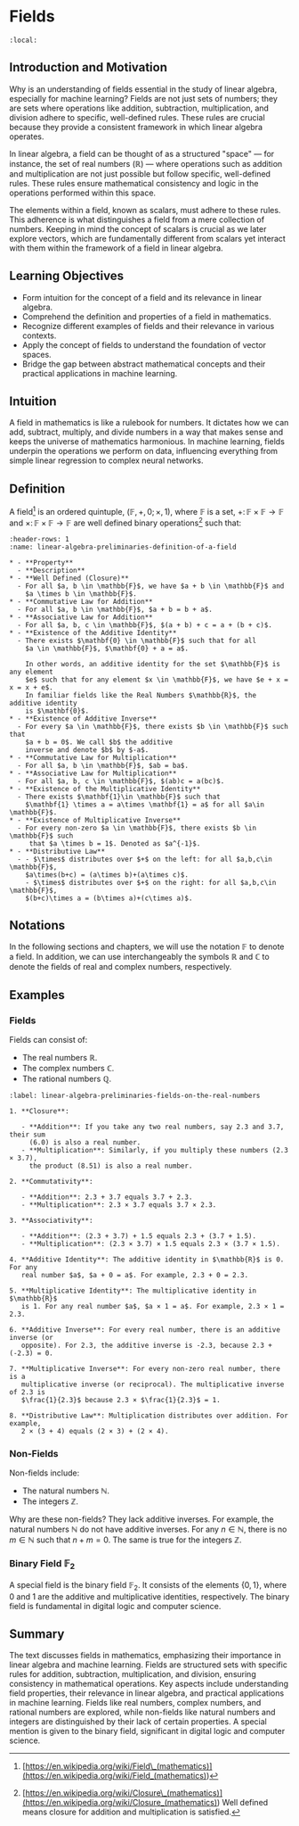 # Fields

```{contents}
:local:
```

## Introduction and Motivation

Why is an understanding of fields essential in the study of linear algebra,
especially for machine learning? Fields are not just sets of numbers; they are
sets where operations like addition, subtraction, multiplication, and division
adhere to specific, well-defined rules. These rules are crucial because they
provide a consistent framework in which linear algebra operates.

In linear algebra, a field can be thought of as a structured "space" — for
instance, the set of real numbers ($\mathbb{R}$) — where operations such as
addition and multiplication are not just possible but follow specific,
well-defined rules. These rules ensure mathematical consistency and logic in the
operations performed within this space.

The elements within a field, known as scalars, must adhere to these rules. This
adherence is what distinguishes a field from a mere collection of numbers.
Keeping in mind the concept of scalars is crucial as we later explore vectors,
which are fundamentally different from scalars yet interact with them within the
framework of a field in linear algebra.

## Learning Objectives

- Form intuition for the concept of a field and its relevance in linear algebra.
- Comprehend the definition and properties of a field in mathematics.
- Recognize different examples of fields and their relevance in various
  contexts.
- Apply the concept of fields to understand the foundation of vector spaces.
- Bridge the gap between abstract mathematical concepts and their practical
  applications in machine learning.

## Intuition

A field in mathematics is like a rulebook for numbers. It dictates how we can
add, subtract, multiply, and divide numbers in a way that makes sense and keeps
the universe of mathematics harmonious. In machine learning, fields underpin the
operations we perform on data, influencing everything from simple linear
regression to complex neural networks.

## Definition

A field[^field-def] is an ordered quintuple, $(\mathbb{F},+,0;\times,1)$, where
$\mathbb{F}$ is a set, $+\colon \mathbb{F}\times \mathbb{F} \to \mathbb{F}$ and
$\times\colon \mathbb{F} \times \mathbb{F}\to \mathbb{F}$ are well defined
binary operations[^well-defined] such that:

```{list-table} Definition of a Field
:header-rows: 1
:name: linear-algebra-preliminaries-definition-of-a-field

* - **Property**
  - **Description**
* - **Well Defined (Closure)**
  - For all $a, b \in \mathbb{F}$, we have $a + b \in \mathbb{F}$ and
    $a \times b \in \mathbb{F}$.
* - **Commutative Law for Addition**
  - For all $a, b \in \mathbb{F}$, $a + b = b + a$.
* - **Associative Law for Addition**
  - For all $a, b, c \in \mathbb{F}$, $(a + b) + c = a + (b + c)$.
* - **Existence of the Additive Identity**
  - There exists $\mathbf{0} \in \mathbb{F}$ such that for all
    $a \in \mathbb{F}$, $\mathbf{0} + a = a$.

    In other words, an additive identity for the set $\mathbb{F}$ is any element
    $e$ such that for any element $x \in \mathbb{F}$, we have $e + x = x = x + e$.
    In familiar fields like the Real Numbers $\mathbb{R}$, the additive identity
    is $\mathbf{0}$.
* - **Existence of Additive Inverse**
  - For every $a \in \mathbb{F}$, there exists $b \in \mathbb{F}$ such that
    $a + b = 0$. We call $b$ the additive
    inverse and denote $b$ by $-a$.
* - **Commutative Law for Multiplication**
  - For all $a, b \in \mathbb{F}$, $ab = ba$.
* - **Associative Law for Multiplication**
  - For all $a, b, c \in \mathbb{F}$, $(ab)c = a(bc)$.
* - **Existence of the Multiplicative Identity**
  - There exists $\mathbf{1}\in \mathbb{F}$ such that
    $\mathbf{1} \times a = a\times \mathbf{1} = a$ for all $a\in \mathbb{F}$.
* - **Existence of Multiplicative Inverse**
  - For every non-zero $a \in \mathbb{F}$, there exists $b \in \mathbb{F}$ such
     that $a \times b = 1$. Denoted as $a^{-1}$.
* - **Distributive Law**
  - - $\times$ distributes over $+$ on the left: for all $a,b,c\in \mathbb{F}$,
    $a\times(b+c) = (a\times b)+(a\times c)$.
    - $\times$ distributes over $+$ on the right: for all $a,b,c\in \mathbb{F}$,
    $(b+c)\times a = (b\times a)+(c\times a)$.
```

## Notations

In the following sections and chapters, we will use the notation $\mathbb{F}$ to
denote a field. In addition, we can use interchangeably the symbols $\mathbb{R}$
and $\mathbb{C}$ to denote the fields of real and complex numbers, respectively.

## Examples

### Fields

Fields can consist of:

- The real numbers $\mathbb{R}$.
- The complex numbers $\mathbb{C}$.
- The rational numbers $\mathbb{Q}$.

```{prf:example} Fields on the Real Numbers
:label: linear-algebra-preliminaries-fields-on-the-real-numbers

1. **Closure**:

   - **Addition**: If you take any two real numbers, say 2.3 and 3.7, their sum
     (6.0) is also a real number.
   - **Multiplication**: Similarly, if you multiply these numbers (2.3 × 3.7),
     the product (8.51) is also a real number.

2. **Commutativity**:

   - **Addition**: 2.3 + 3.7 equals 3.7 + 2.3.
   - **Multiplication**: 2.3 × 3.7 equals 3.7 × 2.3.

3. **Associativity**:

   - **Addition**: (2.3 + 3.7) + 1.5 equals 2.3 + (3.7 + 1.5).
   - **Multiplication**: (2.3 × 3.7) × 1.5 equals 2.3 × (3.7 × 1.5).

4. **Additive Identity**: The additive identity in $\mathbb{R}$ is 0. For any
   real number $a$, $a + 0 = a$. For example, 2.3 + 0 = 2.3.

5. **Multiplicative Identity**: The multiplicative identity in $\mathbb{R}$
   is 1. For any real number $a$, $a × 1 = a$. For example, 2.3 × 1 = 2.3.

6. **Additive Inverse**: For every real number, there is an additive inverse (or
   opposite). For 2.3, the additive inverse is -2.3, because 2.3 + (-2.3) = 0.

7. **Multiplicative Inverse**: For every non-zero real number, there is a
   multiplicative inverse (or reciprocal). The multiplicative inverse of 2.3 is
   $\frac{1}{2.3}$ because 2.3 × $\frac{1}{2.3}$ = 1.

8. **Distributive Law**: Multiplication distributes over addition. For example,
   2 × (3 + 4) equals (2 × 3) + (2 × 4).
```

### Non-Fields

Non-fields include:

- The natural numbers $\mathbb{N}$.
- The integers $\mathbb{Z}$.

Why are these non-fields? They lack additive inverses. For example, the natural
numbers $\mathbb{N}$ do not have additive inverses. For any $n \in \mathbb{N}$,
there is no $m \in \mathbb{N}$ such that $n + m = 0$. The same is true for the
integers $\mathbb{Z}$.

### Binary Field $\mathbb{F}_2$

A special field is the binary field $\mathbb{F}_2$. It consists of the elements
$\{0, 1\}$, where $0$ and $1$ are the additive and multiplicative identities,
respectively. The binary field is fundamental in digital logic and computer
science.

## Summary

The text discusses fields in mathematics, emphasizing their importance in linear
algebra and machine learning. Fields are structured sets with specific rules for
addition, subtraction, multiplication, and division, ensuring consistency in
mathematical operations. Key aspects include understanding field properties,
their relevance in linear algebra, and practical applications in machine
learning. Fields like real numbers, complex numbers, and rational numbers are
explored, while non-fields like natural numbers and integers are distinguished
by their lack of certain properties. A special mention is given to the binary
field, significant in digital logic and computer science.

[^field-def]:
    [https://en.wikipedia.org/wiki/Field\_(mathematics)](<https://en.wikipedia.org/wiki/Field_(mathematics)>)

[^well-defined]:
    [https://en.wikipedia.org/wiki/Closure\_(mathematics)](<https://en.wikipedia.org/wiki/Closure_(mathematics)>)
    Well defined means closure for addition and multiplication is satisfied.
